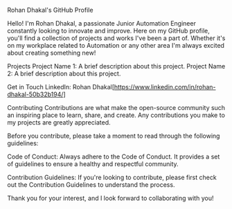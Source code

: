 Rohan Dhakal's GitHub Profile

Hello! I'm Rohan Dhakal, a passionate Junior Automation Engineer constantly looking to innovate and improve. Here on my GitHub profile, you'll find a collection of projects and works I've been a part of. Whether it's on my workplace related to Automation or any other area  I'm always excited about creating something new!

Projects
Project Name 1: A brief description about this project.
Project Name 2: A brief description about this project.


Get in Touch
LinkedIn: Rohan Dhakal[https://www.linkedin.com/in/rohan-dhakal-50b32b194/]

Contributing
Contributions are what make the open-source community such an inspiring place to learn, share, and create. Any contributions you make to my projects are greatly appreciated.

Before you contribute, please take a moment to read through the following guidelines:

Code of Conduct: Always adhere to the Code of Conduct. It provides a set of guidelines to ensure a healthy and respectful community.

Contribution Guidelines: If you're looking to contribute, please first check out the Contribution Guidelines to understand the process.

Thank you for your interest, and I look forward to collaborating with you!

